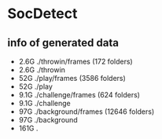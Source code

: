 # SocDetect
## info of generated data
- 2.6G    ./throwin/frames (172 folders)
- 2.6G    ./throwin
- 52G     ./play/frames (3586 folders)
- 52G     ./play
- 9.1G    ./challenge/frames (624 folders)
- 9.1G    ./challenge
- 97G     ./background/frames (12646 folders)
- 97G     ./background
- 161G    .